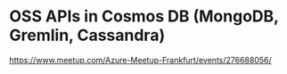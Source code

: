 # OSS APIs in Cosmos DB (MongoDB, Gremlin, Cassandra)
https://www.meetup.com/Azure-Meetup-Frankfurt/events/276688056/

